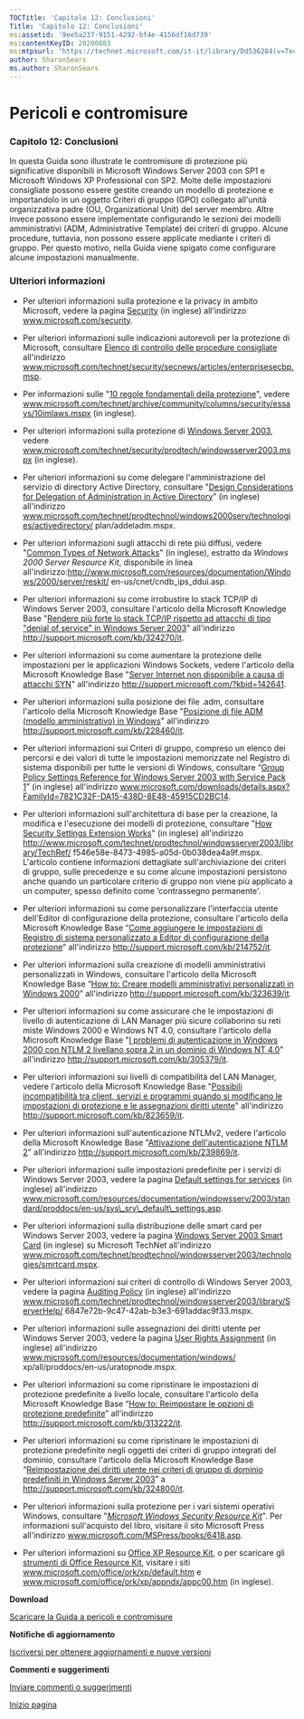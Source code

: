 ```yaml
---
TOCTitle: 'Capitolo 12: Conclusioni'
Title: 'Capitolo 12: Conclusioni'
ms:assetid: '9ee5a237-9151-4292-bf4e-4156df16d739'
ms:contentKeyID: 20200883
ms:mtpsurl: 'https://technet.microsoft.com/it-it/library/Dd536284(v=TechNet.10)'
author: SharonSears
ms.author: SharonSears
---
```


Pericoli e contromisure
=======================

### Capitolo 12: Conclusioni

In questa Guida sono illustrate le contromisure di protezione più significative disponibili in Microsoft Windows Server 2003 con SP1 e Microsoft Windows XP Professional con SP2. Molte delle impostazioni consigliate possono essere gestite creando un modello di protezione e importandolo in un oggetto Criteri di gruppo (GPO) collegato all'unità organizzativa padre (OU, Organizational Unit) del server membro. Altre invece possono essere implementate configurando le sezioni dei modelli amministrativi (ADM, Administrative Template) dei criteri di gruppo. Alcune procedure, tuttavia, non possono essere applicate mediante i criteri di gruppo. Per questo motivo, nella Guida viene spigato come configurare alcune impostazioni manualmente.

### Ulteriori informazioni

-   Per ulteriori informazioni sulla protezione e la privacy in ambito Microsoft, vedere la pagina [Security](http://www.microsoft.com/security) (in inglese) all'indirizzo www.microsoft.com/security.

-   Per ulteriori informazioni sulle indicazioni autorevoli per la protezione di Microsoft, consultare [Elenco di controllo delle procedure consigliate](http://www.microsoft.com/technet/security/secnews/articles/enterprisesecbp.mspx) all'indirizzo www.microsoft.com/technet/security/secnews/articles/enterprisesecbp.msp.

-   Per informazioni sulle "[10 regole fondamentali della protezione](http://www.microsoft.com/technet/archive/community/columns/security/essays/10imlaws.mspx)", vedere www.microsoft.com/technet/archive/community/columns/security/essays/10imlaws.mspx (in inglese).

-   Per ulteriori informazioni sulla protezione di [Windows Server 2003](http://www.microsoft.com/technet/security/prodtech/windowsserver2003.mspx), vedere www.microsoft.com/technet/security/prodtech/windowsserver2003.mspx (in inglese).

-   Per ulteriori informazioni su come delegare l'amministrazione del servizio di directory Active Directory, consultare "[Design Considerations for Delegation of Administration in Active Directory](http://www.microsoft.com/technet/prodtechnol/windows2000serv/technologies/activedirectory/plan/addeladm.mspx)” (in inglese) all'indirizzo www.microsoft.com/technet/prodtechnol/windows2000serv/technologies/activedirectory/
    plan/addeladm.mspx.

-   Per ulteriori informazioni sugli attacchi di rete più diffusi, vedere "[Common Types of Network Attacks](http://www.microsoft.com/technet/prodtechnol/windows2000serv/reskit/cnet/cndb_ips_ddui.mspx?mfr=true)" (in inglese), estratto da *Windows*  *2000 Server Resource Kit*, disponibile in linea all'indirizzo:http://www.microsoft.com/resources/documentation/Windows/2000/server/reskit/
    en-us/cnet/cndb\_ips\_ddui.asp.

-   Per ulteriori informazioni su come irrobustire lo stack TCP/IP di Windows Server 2003, consultare l'articolo della Microsoft Knowledge Base "[Rendere più forte lo stack TCP/IP rispetto ad attacchi di tipo "denial of service" in Windows Server 2003](http://support.microsoft.com/kb/324270/it)" all'indirizzo http://support.microsoft.com/kb/324270/it.

-   Per ulteriori informazioni su come aumentare la protezione delle impostazioni per le applicazioni Windows Sockets, vedere l'articolo della Microsoft Knowledge Base "[Server Internet non disponibile a causa di attacchi SYN](http://support.microsoft.com/?scid=142641)" all'indirizzo http://support.microsoft.com/?kbid=142641.

-   Per ulteriori informazioni sulla posizione dei file .adm, consultare l'articolo della Microsoft Knowledge Base "[Posizione di file ADM (modello amministrativo) in Windows](http://support.microsoft.com/kb/228460/it)" all'indirizzo http://support.microsoft.com/kb/228460/it.

-   Per ulteriori informazioni sui Criteri di gruppo, compreso un elenco dei percorsi e dei valori di tutte le impostazioni memorizzate nel Registro di sistema disponibili per tutte le versioni di Windows, consultare “[Group Policy Settings Reference for Windows Server 2003 with Service Pack 1](http://www.microsoft.com/downloads/details.aspx?familyid=7821c32f-da15-438d-8e48-45915cd2bc14)” (in inglese) all'indirizzo www.microsoft.com/downloads/details.aspx?FamilyId=7821C32F-DA15-438D-8E48-45915CD2BC14.

-   Per ulteriori informazioni sull'architettura di base per la creazione, la modifica e l'esecuzione dei modelli di protezione, consultare "[How Security Settings Extension Works](http://technet.microsoft.com/en-us/library/cc785052.aspx)" (in inglese) all'indirizzo http://www.microsoft.com/technet/prodtechnol/windowsserver2003/library/TechRef/
    f546e58e-8473-4985-a05d-0b038dea4a9f.mspx. L'articolo contiene informazioni dettagliate sull'archiviazione dei criteri di gruppo, sulle precedenze e su come alcune impostazioni persistono anche quando un particolare criterio di gruppo non viene più applicato a un computer, spesso definito come ‘contrassegno permanente'.

-   Per ulteriori informazioni su come personalizzare l'interfaccia utente dell'Editor di configurazione della protezione, consultare l'articolo della Microsoft Knowledge Base “[Come aggiungere le impostazioni di Registro di sistema personalizzato a Editor di configurazione della protezione](http://support.microsoft.com/kb/214752/it)” all'indirizzo http://support.microsoft.com/kb/214752/it.

-   Per ulteriori informazioni sulla creazione di modelli amministrativi personalizzati in Windows, consultare l'articolo della Microsoft Knowledge Base “[How to: Creare modelli amministrativi personalizzati in Windows 2000](http://support.microsoft.com/kb/323639/it)” all'indirizzo http://support.microsoft.com/kb/323639/it.

-   Per ulteriori informazioni su come assicurare che le impostazioni di livello di autenticazione di LAN Manager più sicure collaborino su reti miste Windows 2000 e Windows NT 4.0, consultare l'articolo della Microsoft Knowledge Base "[I problemi di autenticazione in Windows 2000 con NTLM 2 livellano sopra 2 in un dominio di Windows NT 4.0](http://support.microsoft.com/kb/305379/it)" all'indirizzo http://support.microsoft.com/kb/305379/it.

-   Per ulteriori informazioni sui livelli di compatibilità del LAN Manager, vedere l'articolo della Microsoft Knowledge Base "[Possibili incompatibilità tra client, servizi e programmi quando si modificano le impostazioni di protezione e le assegnazioni diritti utente](http://support.microsoft.com/kb/823659/it)" all'indirizzo http://support.microsoft.com/kb/823659/it.

-   Per ulteriori informazioni sull'autenticazione NTLMv2, vedere l'articolo della Microsoft Knowledge Base "[Attivazione dell'autenticazione NTLM 2](http://support.microsoft.com/kb/239869/it)" all'indirizzo http://support.microsoft.com/kb/239869/it.

-   Per ulteriori informazioni sulle impostazioni predefinite per i servizi di Windows Server 2003, vedere la pagina [Default settings for services](http://technet.microsoft.com/en-us/library/cc785922.aspx) (in inglese) all'indirizzo www.microsoft.com/resources/documentation/windowsserv/2003/standard/proddocs/en-us/sys\_srv\_default\_settings.asp.

-   Per ulteriori informazioni sulla distribuzione delle smart card per Windows Server 2003, vedere la pagina [Windows Server 2003 Smart Card](http://technet.microsoft.com/en-us/library/cc783579.aspx) (in inglese) su Microsoft TechNet all'indirizzo www.microsoft.com/technet/prodtechnol/windowsserver2003/technologies/smrtcard.mspx.

-   Per ulteriori informazioni sui criteri di controllo di Windows Server 2003, vedere la pagina [Auditing Policy](http://www.microsoft.com/technet/prodtechnol/windowsserver2003/library/serverhelp/6847e72b-9c47-42ab-b3e3-691addac9f33.mspx) (in inglese) all'indirizzo www.microsoft.com/technet/prodtechnol/windowsserver2003/library/ServerHelp/
    6847e72b-9c47-42ab-b3e3-691addac9f33.mspx.

-   Per ulteriori informazioni sulle assegnazioni dei diritti utente per Windows Server 2003, vedere la pagina [User Rights Assignment](http://technet.microsoft.com/library/cc780182.aspx) (in inglese) all'indirizzo www.microsoft.com/resources/documentation/windows/
    xp/all/proddocs/en-us/uratopnode.mspx.

-   Per ulteriori informazioni su come ripristinare le impostazioni di protezione predefinite a livello locale, consultare l'articolo della Microsoft Knowledge Base “[How to: Reimpostare le opzioni di protezione predefinite](http://support.microsoft.com/kb/313222/it)” all'indirizzo http://support.microsoft.com/kb/313222/it.

-   Per ulteriori informazioni su come ripristinare le impostazioni di protezione predefinite negli oggetti dei criteri di gruppo integrati del dominio, consultare l'articolo della Microsoft Knowledge Base “[Reimpostazione dei diritti utente nei criteri di gruppo di dominio predefiniti in Windows Server 2003](http://support.microsoft.com/kb/324800/it)” a http://support.microsoft.com/kb/324800/it.

-   Per ulteriori informazioni sulla protezione per i vari sistemi operativi Windows, consultare "[*Microsoft Windows Security Resource Kit*](http://www.microsoft.com/resources/documentation/windows/xp/all/proddocs/en-us/auth_eap.mspx)". Per informazioni sull'acquisto del libro, visitare il sito Microsoft Press all'indirizzo www.microsoft.com/MSPress/books/6418.asp.

-   Per ulteriori informazioni su [Office XP Resource Kit](http://www.microsoft.com/office/ork/xp/default.htm), o per scaricare gli [strumenti di Office Resource Kit](http://www.microsoft.com/office/orkarchive/xpddl.htm), visitare i siti www.microsoft.com/office/ork/xp/default.htm e www.microsoft.com/office/ork/xp/appndx/appc00.htm (in inglese).

**Download**

[Scaricare la Guida a pericoli e contromisure](http://go.microsoft.com/fwlink/?linkid=15160)

**Notifiche di aggiornamento**

[Iscriversi per ottenere aggiornamenti e nuove versioni](http://go.microsoft.com/fwlink/?linkid=54982)

**Commenti e suggerimenti**

[Inviare commenti o suggerimenti](mailto:secwish@microsoft.com?subject=guida%20a%20pericoli%20e%20contromisure)

[](#mainsection)[Inizio pagina](#mainsection)
